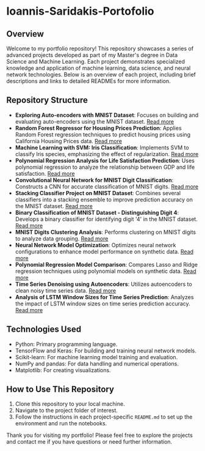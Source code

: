 <h1>Ioannis-Saridakis-Portofolio</h1>

<h2>Overview</h2>
<p>Welcome to my portfolio repository! This repository showcases a series of advanced projects developed as part of my Master's degree in Data Science and Machine Learning. Each project demonstrates specialized knowledge and application of machine learning, data science, and neural network technologies. Below is an overview of each project, including brief descriptions and links to detailed READMEs for more information.</p>

<h2>Repository Structure</h2>
<ul>
        <li><strong>Exploring Auto-encoders with MNIST Dataset</strong>: Focuses on building and evaluating auto-encoders using the MNIST dataset. <a href="./Autoencoder-Latent-Space-Analysis">Read more</a></li>
        <li><strong>Random Forest Regressor for Housing Prices Prediction</strong>: Applies Random Forest regression techniques to predict housing prices using California Housing Prices data. <a href="./California-Housing-Price-Prediction">Read more</a></li>
        <li><strong>Machine Learning with SVM: Iris Classification</strong>: Implements SVM to classify Iris species, emphasizing the effect of regularization. <a href="./Iris-Classification-SVM">Read more</a></li>
        <li><strong>Polynomial Regression Analysis for Life Satisfaction Prediction</strong>: Uses polynomial regression to analyze the relationship between GDP and life satisfaction. <a href="./Life-Satisfaction-GDP-Analysis">Read more</a></li>
        <li><strong>Convolutional Neural Network for MNIST Digit Classification</strong>: Constructs a CNN for accurate classification of MNIST digits. <a href="./MNIST-CNN-Classifier">Read more</a></li>
        <li><strong>Stacking Classifier Project on MNIST Dataset</strong>: Combines several classifiers into a stacking ensemble to improve prediction accuracy on the MNIST dataset. <a href="./MNIST-Stacking-Classifiers">Read more</a></li>
        <li><strong>Binary Classification of MNIST Dataset - Distinguishing Digit 4</strong>: Develops a binary classifier for identifying digit '4' in the MNIST dataset. <a href="./Mnist-Binary-Classification">Read more</a></li>
        <li><strong>MNIST Digits Clustering Analysis</strong>: Performs clustering on MNIST digits to analyze data grouping. <a href="./Mnist-Digits-Clustering">Read more</a></li>
        <li><strong>Neural Network Model Optimization</strong>: Optimizes neural network configurations to enhance model performance on synthetic data. <a href="./Neural-Network-Optimization">Read more</a></li>
        <li><strong>Polynomial Regression Model Comparison</strong>: Compares Lasso and Ridge regression techniques using polynomial models on synthetic data. <a href="./Polynomial-Regression-Model">Read more</a></li>
        <li><strong>Time Series Denoising using Autoencoders</strong>: Utilizes autoencoders to clean noisy time series data. <a href="./Time-Series-Denoising-Autoencoder">Read more</a></li>
        <li><strong>Analysis of LSTM Window Sizes for Time Series Prediction</strong>: Analyzes the impact of LSTM window sizes on time series prediction accuracy. <a href="./Time-Series-Prediction-LSTM">Read more</a></li>
    </ul>

<h2>Technologies Used</h2>
<ul>
    <li>Python: Primary programming language.</li>
    <li>TensorFlow and Keras: For building and training neural network models.</li>
    <li>Scikit-learn: For machine learning model training and evaluation.</li>
    <li>NumPy and pandas: For data handling and numerical operations.</li>
    <li>Matplotlib: For creating visualizations.</li>
</ul>

<h2>How to Use This Repository</h2>
<ol>
    <li>Clone this repository to your local machine.</li>
    <li>Navigate to the project folder of interest.</li>
    <li>Follow the instructions in each project-specific <code>README.md</code> to set up the environment and run the notebooks.</li>
</ol>

<p>Thank you for visiting my portfolio! Please feel free to explore the projects and contact me if you have questions or need further information.</p>
